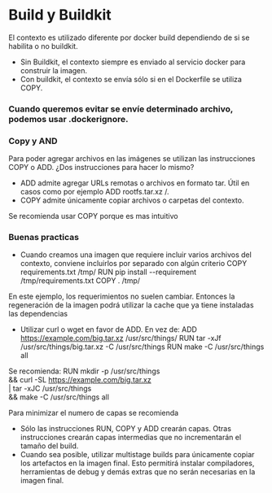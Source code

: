 # Build y Buildkit
El contexto es utilizado diferente por docker build dependiendo de si se habilita o no buildkit.

- Sin Buildkit, el contexto siempre es enviado al servicio docker para construir la imagen.
- Con buildkit, el contexto se envía sólo si en el Dockerfile se utiliza COPY.

### Cuando queremos evitar se envíe determinado archivo, podemos usar .dockerignore.

### Copy y AND
Para poder agregar archivos en las imágenes se utilizan las instrucciones COPY o ADD. ¿Dos instrucciones para hacer lo mismo?
- ADD admite agregar URLs remotas o archivos en formato tar. Útil en casos como por ejemplo ADD rootfs.tar.xz /.
- COPY admite únicamente copiar archivos o carpetas del contexto.

Se recomienda usar COPY porque es mas intuitivo

### Buenas practicas
- Cuando creamos una imagen que requiere incluir varios archivos del contexto, conviene incluirlos por separado con algún criterio
COPY requirements.txt /tmp/
RUN pip install --requirement /tmp/requirements.txt
COPY . /tmp/

En este ejemplo, los requerimientos no suelen cambiar. Entonces la regeneración de la imagen podrá utilizar la cache que ya tiene instaladas las dependencias

- Utilizar curl o wget en favor de ADD. En vez de:
ADD https://example.com/big.tar.xz /usr/src/things/
RUN tar -xJf /usr/src/things/big.tar.xz -C /usr/src/things
RUN make -C /usr/src/things all

Se recomienda:
RUN mkdir -p /usr/src/things \
    && curl -SL https://example.com/big.tar.xz \
    | tar -xJC /usr/src/things \
    && make -C /usr/src/things all

Para minimizar el numero de capas se recomienda
- Sólo las instrucciones RUN, COPY y ADD crearán capas. Otras instrucciones crearán capas intermedias que no incrementarán el tamaño del build.
- Cuando sea posible, utilizar multistage builds para únicamente copiar los artefactos en la imagen final. Esto permitirá instalar compiladores, herramientas de debug y demás extras que no serán necesarias en la imagen final.